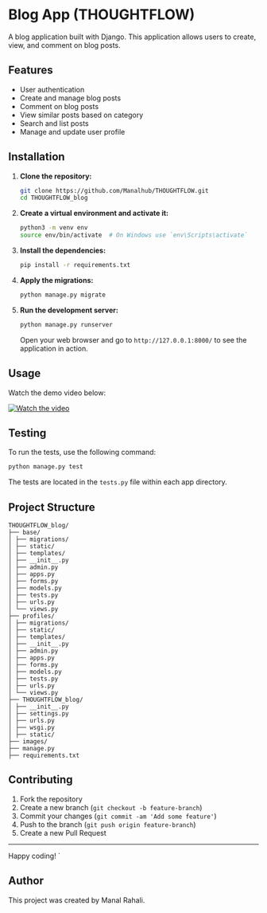 # Blog App (THOUGHTFLOW)

A blog application built with Django. This application allows users to create, view, and comment on blog posts.

## Features

- User authentication
- Create and manage blog posts
- Comment on blog posts
- View similar posts based on category
- Search and list posts
- Manage and update user profile

## Installation

1. **Clone the repository:**

   ```bash
   git clone https://github.com/Manalhub/THOUGHTFLOW.git
   cd THOUGHTFLOW_blog
   ```

2. **Create a virtual environment and activate it:**

   ```bash
   python3 -m venv env
   source env/bin/activate  # On Windows use `env\Scripts\activate`
   ```

3. **Install the dependencies:**

   ```bash
   pip install -r requirements.txt
   ```

4. **Apply the migrations:**

   ```bash
   python manage.py migrate
   ```


5. **Run the development server:**

   ```bash
   python manage.py runserver
   ```

   Open your web browser and go to `http://127.0.0.1:8000/` to see the application in action.

## Usage
Watch the demo video below:

[![Watch the video](https://img.youtube.com/vi/https://www.youtube.com/watch?v=hBL_1A5ju0o/maxresdefault.jpg)](https://www.youtube.com/watch?v=hBL_1A5ju0o)

## Testing

To run the tests, use the following command:

```bash
python manage.py test
```

The tests are located in the `tests.py` file within each app directory. 

## Project Structure

```
THOUGHTFLOW_blog/
├── base/
│ ├── migrations/
│ ├── static/
│ ├── templates/
│ ├── __init__.py
│ ├── admin.py
│ ├── apps.py
│ ├── forms.py
│ ├── models.py
│ ├── tests.py
│ ├── urls.py
│ └── views.py
├── profiles/
│ ├── migrations/
│ ├── static/
│ ├── templates/
│ ├── __init__.py
│ ├── admin.py
│ ├── apps.py
│ ├── forms.py
│ ├── models.py
│ ├── tests.py
│ ├── urls.py
│ └── views.py
├── THOUGHTFLOW_blog/
│ ├── __init__.py
│ ├── settings.py
│ ├── urls.py
│ ├── wsgi.py
│ ├── static/
├── images/
├── manage.py
├── requirements.txt

```

## Contributing

1. Fork the repository
2. Create a new branch (`git checkout -b feature-branch`)
3. Commit your changes (`git commit -am 'Add some feature'`)
4. Push to the branch (`git push origin feature-branch`)
5. Create a new Pull Request

---

Happy coding!
`
## Author

This project was created by Manal Rahali.
